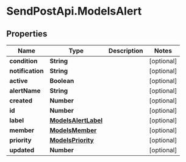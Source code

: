 # SendPostApi.ModelsAlert

## Properties
Name | Type | Description | Notes
------------ | ------------- | ------------- | -------------
**condition** | **String** |  | [optional] 
**notification** | **String** |  | [optional] 
**active** | **Boolean** |  | [optional] 
**alertName** | **String** |  | [optional] 
**created** | **Number** |  | [optional] 
**id** | **Number** |  | [optional] 
**label** | [**ModelsAlertLabel**](ModelsAlertLabel.md) |  | [optional] 
**member** | [**ModelsMember**](ModelsMember.md) |  | [optional] 
**priority** | [**ModelsPriority**](ModelsPriority.md) |  | [optional] 
**updated** | **Number** |  | [optional] 


